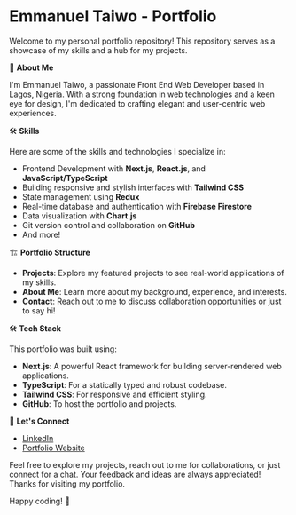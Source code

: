 # Emmanuel Taiwo - Portfolio

Welcome to my personal portfolio repository! This repository serves as a showcase of my skills and a hub for my projects.

🚀 **About Me**

I'm Emmanuel Taiwo, a passionate Front End Web Developer based in Lagos, Nigeria. With a strong foundation in web technologies and a keen eye for design, I'm dedicated to crafting elegant and user-centric web experiences.

🛠️ **Skills**

Here are some of the skills and technologies I specialize in:

- Frontend Development with **Next.js**, **React.js**, and **JavaScript/TypeScript**
- Building responsive and stylish interfaces with **Tailwind CSS**
- State management using **Redux**
- Real-time database and authentication with **Firebase Firestore**
- Data visualization with **Chart.js**
- Git version control and collaboration on **GitHub**
- And more!

🏗️ **Portfolio Structure**

- **Projects**: Explore my featured projects to see real-world applications of my skills.
- **About Me**: Learn more about my background, experience, and interests.
- **Contact**: Reach out to me to discuss collaboration opportunities or just to say hi!

🛠️ **Tech Stack**

This portfolio was built using:

- **Next.js**: A powerful React framework for building server-rendered web applications.
- **TypeScript**: For a statically typed and robust codebase.
- **Tailwind CSS**: For responsive and efficient styling.
- **GitHub**: To host the portfolio and projects.

👀 **Let's Connect**

- [LinkedIn](https://www.linkedin.com/in/taiwoemmanuel)
- [Portfolio Website](https://realemmanuel.vercel.app)

Feel free to explore my projects, reach out to me for collaborations, or just connect for a chat. Your feedback and ideas are always appreciated! Thanks for visiting my portfolio.

Happy coding! 🚀
